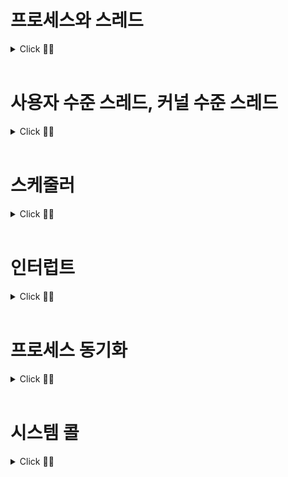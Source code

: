 
# 프로세스와 스레드 <a name = "outline"></a>
<details>
   <summary> Click 🙋‍♀️</summary>
<br />
 

### 📌프로세스  
- **프로세스는 컴퓨터 시스템의 작업 단위**로 태스크라고도 부름
  - 저장장치에 저장되어 있는 정적인 상태인 **프로그램이 운영체제로부터 프로세스 제어블록을 받아 메모리상에 올라오면 "프로세스"** 
  - 프로세스 제어 블록이 없으면 프로그램이 프로세스로 전환되지 못하며, 어떤 프로그램이 프로세스가 되었다는 것은 운영체제로부터 프로세스 제어 블록을 받았다는 의미
  - 프로그램 실행->프로세스
  - 자신만의 고유 공간과 자원을 할당받아 사용(코드/데이터/힙/스택)
  
### 📌멀티프로세스  
- 하나의 응용프로그램을 여러 개의 프로세스로 구성하여 각 프로세스가 하나의 작업을 처리하도록 하는 것.
- 서로 다른 둘 이상의 프로그램을 실행하기 위해 각각의 프로세스를 생성하는 것

- 장점
  - 프로세스 중 하나에 문제가 생겨도 다른 프로세스에 영향을 주지 않아, 작업속도가 느려지는 손해정도는 생기지만 정지되거나 하는 문제는 발생하지 않는다.

- 단점
  - **각각 독립된 메모리 영역**을 가지고 있어, **작업량이 많을수록 Context Switching이 자주** 일어나서 **주소 공간의 공유가 잦을 경우 캐시 메모리 초기화 등 무거운 작업**이 자주 진행되면 **오버헤드**가 발생한다.
  

### 📌Context Switching
- Context Switching 이란 CPU가 이전의 프로세스 상태를 PCB에 보관하고, 또 다른 프로세스의 정보를 PCB로 읽어 레지스터에 저장하는 과정
- Context Switching은 주로 인터럽트가 발생하거나, 실행 중인 CPU 사용 허가 시간(Time Quantum)을 모두 소모하거나, I/O 입출력을 위해 대기해야 하는 경우 Context Switching이 발생한다

  - 만약 컴퓨터가 매번 하나의 Task만 처리할 수 있다면? 다음 Task를 처리하기 위해서 현재 Task가 끝날 때까지 기다려야한다
  - 다양한 사람들이 동시에 사용하는 것처럼 하기 위해서 Context Switching이 필요( CPU는 한번에 하나의 프로세스만 실행 가능)
     - 컴퓨터 멀티태스킹을 통해 빠른 반응속도로 응답 가능합니다.
     - 빠르게 Task를 바꾸면서 실행하기에 사람은 실시간처리가 되는 것처럼 보입니다.
     - CPU가 Task를 바꿔가며 실행하기 위해 Context Switching이 필요하게 되었습니다.
  
### 📌Context Switching 오버헤드

- 프로세스들의 시간 할당량은 시스템 성능의 중요한 역할을 한다. 시간 할당량이 적을수록 사용자 입장에서는 여러 개의 프로세스가 거의 동시에 수행되는 느낌을 갖지만 Context Switching의 수가 늘어난다. 프로세스의 실행을 위한 부가적인 활동을 **오버헤드**(간접 부담 비용)이라고 하는데, 이 또한 Context Switching 수와 같이 늘어나게 된다. 
- 시간 할당량이 적어지면 : Context Switching 수, 오버헤드가 증가하지만 여러 개의 프로세스가 동시에 수행되는 느낌을 갖는다.
- 시간 할당량이 커지면 : Context Switching 수, 오버헤드가 감소하지만 여러 개의 프로세스가 동시에 수행되는 느낌을 갖지 못한다.

- **프로세스를 수행하다가 I/O event가 발생하여 BLOCK 상태로 전환시켰을 때, CPU가 그냥 놀게 놔두는 것보다 다른 프로세스를 수행시키는 것이 효율적**이므로, CPU에 계속 프로세스를 수행시키도록 하기 위해서 다른 프로세스를 실행시키고 Context Switching을 할 때 Overhead가 발생한다다.

- 전체적으로 봤을 때 이익이 되니까 overhead를 감수하더라도 Context Switching을 하는 거고 그래서 운영체제가 CPU를 관리하는 것. 사용자가 너무 기다리지 않게 관리하기 위해서 반드시 해줘야 하는게 Context Switching이고 이것이 대표적으로 운영체제가 하는 CPU관리 한다.
 
***
   
### 📌스레드
- 둘 이상의 실행 흐름이 필요해 프로세스를 생성하는 작업은 부담스러움
    - why? 많은 수의 프로세스 생성은 빈번한 컨텍스트 스위칭으로 이어져 성능에 영향을 미치기 때문
    - 해결방법은? 저장하고 복원하는 컨텍스트 정보의 개수를 줄이면 된다. 즉 컨텍스트 정보란 프로세스 상테 정보와 관련이 있으므로 →프로세스 상태 정보를 줄여야 한다는 것이다.
- 컨텍스트 스위칭이 필요한 이유는?
    - 프로세스들이 독립되어 있기 때문
    - if) 두 프로세스가 완전히 별개가 아닌 반을 공유하는 구조라면?
    - 컨텍스트 스위칭 발생 시 저장 및 복원 정보도 반으로 줄게됨
    - →스레드가 등장
- 해결책:스레드
    - 별개의 프로그램이라면 독립된 프로세스 구조가 필요함
    - 하지만, 하나의 프로그램 내 둘 이상의 실행흐름을 만들경우, 모든것을 독립할 필요가 x
   
- **CPU 스케줄러가 CPU에 작업을 요청하는 실행단위=프로세스 안에서 실행되는 흐름단위**
  - 운영체제가 프로세스 제어블록을 생성하고 작업에 필요한 메모리 영역을 확보한 후 준비된 프로세스를 준비큐에 삽입  
  ->프로세스가 생성되면 CPU스케줄러는 프로세스가 해야하는 일을 CPU에 전달하고 실제 작업은 CPU가 수행  
  ->이때 CPU스케줄러가 CPU에 전달하는 일 하나는 "스레드"  
  - 스레드는 스택영역만 따로 할당받고 나머지 영역은 스레드끼리 서로 공유

     
 
### 📌멀티스레드
- 예전엔 여러 작업을 동시에 처리하기 위해 fork() 시스템 호출로 프로세스를 전환하는 방법을 이용했음 = 멀티태스크 ex) 워드랑 프린트 스풀러는 독립적으로 작동하다가 필요할 때 출력할 데이터를 프로세스간 통신을 이용해 주고받음     
  ->프로세스의 정적영역(코드/데이터) 영역 메모리 중복 
  ->비슷한 일을 하는 여러 프로세스를 만들지 말자   
  ->정적영역 공유면서 여러개의 일을 하나의 프로세스 내에서 하자   
  ->CPU가 여러 스레드 조금씩 돌면서 병렬적으로 작업  
  ->코드 영역등을 함께 공유해서 자원 낭비 막고 효율성 향상!!! 

- 멀티스레드 장점
    - **자원공유**: 프로세스가 가진 자원을 모든 스레드가 공유->작업 원활   
    - **응답성 향상**: 다른 스레드가 작업을 계속하여 사용자의 작업 요구에 빨리 응답 가능   
   ex) 채팅+파일 주고받기 / 워드 작성+틀린글자 찾아줌 / 비디오 플레이어 입출력(재생파일 저장장치로부터 가져옴)+영상재생   
  
 - 멀티스레드 단점
    - **독립X**: 모든 스레드가 자원공유하니까 한 스레드에 문제 발생하면 전체 프로세스에 영향  
  EX)익스플로러:프로세스1+멀티스레드 / 크롬:멀티태스크 -> 다른 화면 종료되어도 전체종료X
    - **동기화**:자원 공유로 인한 일치 문제 등
    - **오버헤드**: 싱글 코어 멀티 스레딩은 스레드 생성 시간이 오히려 오버헤드로 작용해 단일 스레드보다 느리다.
 
 - 안전성 Critical Section 대비함
   - 하나의 스레드가 공유 데이터 값을 변경하는 시점에 다른 스레드가 그 값을 읽으려할 때 발생하는 문제를 해결하기 위한 동기화 과정
### 📌싱글스레드
- 하나의 프로세스에서 오직 하나의 스레드로만 실행
- 장점
  - **문맥 교환X**: 문맥 교환은 여러 개의 프로세스가 하나의 프로세서를 공유할 때 발생하는 작업으로 많은 비용을 필요로 한다.

  - **동기화X**: 여러 개의 스레드가 프로세스의 자원을 공유할 경우, 각 스레드가 원하는 결과를 얻게 하려면 공용 자원에 대한 접근을 제어해야 한다. 쉽게 말해서, 모든 스레드가 일정 자원에 동시에 접근하거나, 똑같은 작업을 실행하려는 경우, 에러가 발생하거나 원하는 값이 나오지 않는다. 그래서, 스레드들이 동시에 같은 자원에 접근하지 못하도록 제어해줘야만 한다. 이 작업은 프로그래머에게 많은 노력을 요구하고 비용을 발생시킨다.

- 단점
  - **연산량이 많은 작업을 하는 경우, 그 작업이 완료되어야 다른 작업을 수행**할 수 있다
  EX)서버 통신 완료 되어야 UI클릭 가능

  - **에러 처리를 못하는 경우 멈춘다.**
멀티 스레드 모델은 에러 발생 시 새로운 스레드를 생성하여 극복한다. 다만, 새로운 스레드 생성이나 놀고 있는 스레드 처리에 비용이 발생한다.
   
***
   
### 📌멀티스레드 vs 싱글스레드

- **단순히 CPU만을 사용하는 계산작업이라면, 오히려 멀티스레드보다 싱글스레드로 프로그래밍하는 것이 더 효율적**이다.
=> a) 두 개의 작업을 하나의 스레드로 처리하는 경우 VS b) 두 개의 스레드로 처리하는 경우
b의 경우는 짧은 시간 동안 2개의 스레드가 번갈아가면서 작업을 수행한다. 그래서 동시에 두 작업이 처리되는 것과 같이 느끼게 된다.
하지만, 오히여 두 개의 스레드로 작업한 시간이 싱글스레드로 작업한 시간보다 더 걸릴 수도 있는데, 그 이유는 **스레드 간의 작업전환(context switching)에 시간이 걸리기 때문**이다.
다시 말해서, 단순히 CPU만을 사용하는 작업은 싱글 스레드가 멀티 스레드보다 빠르다.
 
### 📌스레드 vs 프로세스
-  프로세스는 운영체제의 **작업단위**, 스레드는 CPU 스케줄러가 CPU에 작업을 요청하는 **실행단위** 
-  프로세스는 **자신만의 고유 공간과 자원 할당** 받음 / 스레드는 **다른 스레드와 자원 공유**
- 프로세스는 완전히 독립된 두 개의 프로그램 실행을 위해 사용됨
- 스레드는 하나의 프로그램 내 둘 이상의 프로그램 흐륾을 만들어 내기 위해 만들어진 것
- 스레드는 프로세스와 다르게 공유하는 상태정보들이 있음 →이것이 스레드의 컨텍스트 스위칭을 빠르게 하는 요인    
***   
 
### 👉예상질문) 스레드의 등장배경은?
둘 이상의 실행흐름이 필요해 프로세스를 생성하는 작업은 빈번한 컨텍스트 스위칭으로 이어져 성능에 영향을 미치게 됩니다.
이러한것을 해결할 수 있는 방법은 저장 및 복원해야하는 컨텍스트의 정보의 수를 줄이면 됩니다.만약 두 프로세스가 완전
히 별개가 아닌 일정량을 공유하는 구조가 될 경우 성능 저하의 문제점을 보완할 수 있어 스레드가 등장하게 되었습니다.
   
### 👉예상질문) 멀티 프로세스로 처리 가능한 걸 굳이 멀티 스레드로 하는 이유는?
프로세스를 생성하여 자원을 할당하는 시스템 콜이 감소함으로써 자원의 효율적 관리가 가능 프로세스 간의 통신(IPC)보다 스레드 간의 통신 비용이 적어 작업들 간 부담이 감소 대신, 멀티 스레드를 사용할 때는 공유 자원으로 인한 문제 해결을 위해 '동기화'에 신경써야 한다.   
   
### 👉예상질문) 멀티 프로세스를 사용해야 하는 경우와 멀티 스레드를 사용해야 하는 경우를 설명해보세요
멀티 프로세스를 사용해야 하는 경우는  서로 다른 둘 이상의 프로그램을 실행할때 입니다. 멀티 스레드를 사용해야 하는 경우는 하나의 프로그램이 두 가지 이상의 일을 동시에 처리해야 할 때 입니다.   
   
### 👉예상질문) 이런 상태일때는 무슨 스레드 쓸까?
  </details>

<br>

# 사용자 수준 스레드, 커널 수준 스레드 <a name = "reason"></a>
<details>
   <summary> Click 🙋‍♀️</summary>
<br />

### 📌스레드 종류
스레드는 운영체제에 따라  
1.사용자 수준 스레드 2.커널 수준 스레드 3.혼합형 스레드
   
### 📌사용자 수준 스레드
- 스레드와 관련된 모든 행위를 스레드 관련 라이브러리를 이용해서 사용자 영역에서 하는 스레드
- 스레드 관련 라이브러리는 스레드 생성, 종료, 스레드 간 메시지 전달, 스레드 스케줄링, 컨텍스트 등 정보 보관
- 스레드 관련 모든 행위를 "사용자 영역"에서 하기 때문에 커널은 스레드의 존재를 모르고 개입도 안함
   
- 장점
   - 높은 이식성: 커널에 독립적으로 스케줄링 할 수 있어, 모든 운영체제에 적용 가능
   - 스케줄링을 위해 커널을 호출하지 않으며로 커널영역으로 전환하는 오버헤드가 줄어듬
   
- 단점
   - 커널이 다른 스레드의 존재를 알지 못하므로 하나의 스레드가 블락되면 다른 프로세스에게 CPU를 뺏김
   - 스레드들을 보호 못해줌: 커널에서 이루어지는 스레드 간 보호 방법을 사용 못한다. 스레드 라이브러리에서 제공해주면 가능
   
   
### 📌커널 수준 스레드
- 커널이 스레드와 관련된 모든 작업을 관리하는 형태의 스레드
   
- 장점
   - 하나의 프로세스에 여러 스레드들이 동시에 실행 가능. 하나의 스레드가 대기 상태가 되어도 다른 스레드 실행 가능
- 단점
   - 커널이 모든 프로세스와 스레드에 대한 정보를 유지하고 있어야 하니까 오버헤드가 커짐
   
 ### 📌혼합형 스레드
- 커널 수준 스레드의 단점(스레드의 수가 제한된다)과 유저 수준 스레드의 단점(시스템 콜이 일어날 때마다 다른 스레드가 멈춘다)를 보완하기 위해 제시된 방법
- 사용자 수준 스레드와 커널 스레드 사이에 경량 프로세스 스레드를 둔 형태   
- 사용자 수준 스레드 하나가 시스템 콜의 호출에 의해 중지되더라도, 다른 경량 프로세스 스레드에서 동작하던 스레드는 계속 동작함
- 효율성과 유연성을 모두 잡을 수 있게 됨   
   
 </details>

<br>
 
 
# 스케줄러<a name = "reason"></a>
<details>
   <summary> Click 🙋‍♀️</summary>
<br />
   
 ### 📌스케줄러
 - 프로세스가 생성되고 종료될때까지 **모든 상태 변화를 조정**하는 일을 함  
   왜? CPU를 잘 쓰려고. 프로세스를 잘 배정해서!
   
### 📌스케줄링 구분
- CPU스케줄러도 관리의 범주를 나누어 스케줄링 하는데, "규모"에 따라 장기, 중기, 단기 스케줄링으로 구분

### 📌장기 스케줄러
- 프로세스에게 메모리같은 각종 자원을 줄까? 말까?를 관리하기 때문에 메모리에 올라갈 프로세스 수도 제어해야한다.
- 메모리에 올라갈 프로그램 수를 결정하니까 실행 가능한 프로세스의 수를 조절하는 역할
- 하지만 오늘날 우리가 사용하는 시스템에는 장기 스케줄러가 없다! 프로그램이 시작되면 곧바로 메모리에 올라간다= 프로그램 100개 실행하면 전부 메모리에 올라각서 CPU얻기를 기다리는 준비 상태가 된다.
- 그럼 우리가 사용하는 프로그래밍의 멀티 프로그래밍을 제어하는건 누구? =? 중기 스케줄러
- 어떤 프로세스가 메모리에 올라가고 싶은데 메모리 줄까 말까를 "중기 스케줄러"가 결정
### 📌중기 스케줄러   
메모리 공간이 부족해서 시스템 과부하가 걸리면 프로세스 통째로 메모리에서 디스크로 쫒아내고 "보류(일시정지)" 상태로 보냄
 
### 📌단기 스케줄러  
 - 준비상태의 프로세스 중 어떤걸 실행상태로 옮길까? 등을 결정
 - 프로세스에 CPU를 주는 문제를 담당->잦은 스케줄링 필요해서 매우 빨라야함
 
### 📌CPU 스케줄링이 필요한 경우
- I/O요청하는 시스템 콜: 실행->대기 
- 타임아웃/인터럽트: 실행->준비  
- I/O완료 후 인터럽트: 대기->준비
   
### 📌CPU 스케줄링 알고리즘
- 스케줄링 알고리즘은 비선점, 선점형 알고리즘으로 나뉜다 
- 선점형: CPU할당 받아 실행중이어도 운영체제가 CPU 강제로 뺏기 가능 =>라운드로빈, SRT , 다단계 ~
- 비선점형: 작업이 끝날때까지 CPU안놔줌 => FCFS, SJF, HRN
- 둘다가능: 우선순위 스케줄링
    
 </details>
<br>

# 인터럽트<a name = "reason"></a>
<details>
   <summary> Click 🙋‍♀️</summary>
<br />

- 입출력장치랑 상호작용하는 3가지 방법
#### 1. 폴링방식: 초기의 컨퓨터 시스템에는 주변 장치가 많지 않았어서 CPU가 주변 입출력 장치들(키보드, 센서, LCD 등)에서의 변화를 지속적으로 계속 확인하고 그에 따라 프로그램을 처리하는 방식을 말한다.
   - EX) 프로그램은 쉽게 구현할 수 있지만 예를 들어 컴퓨터의 키보드를 폴링방식으로 구현한다고 생각해보자. 컴퓨터로 영화를 보고 있는데도 키보드를 치고 있는지 아닌지 계속 확인하는 작업을 한다면 CPU의 성능을 제대로 활용할 수 없다. 하지만 아두이노, AVR 등에서 간단한 프로젝트를 구현할 때는 코드를 작성하기 간편하다는 장점 때문에 폴링 방식을 사용하기도 한다. 폴링 방식이 꼭 나쁜 건 아니다. 드론을 만들 때 자세 센서에서 계속 값을 읽어와야하는데, 폴링 방식으로 자세 센서와 상호작용했다.
   - 장점: 구현이 간단
   - 단점: CPU가 입출력장치까지 관여해야하므로 작업 효율 떨어짐 / 한 루프를 다 돌아야지만 상태 변화를 확인할 수 있음
   
#### 2. 인터럽트
   - 입출력 관리자가 CPU에게 보내는 완료신호
   - 예외현상이 발생해 CPU의 정상적인 동작을 방해한 상태
   - 인터럽트 방식은 하드웨어 지원을 받아야하는 제약이 있지만 폴링에 비해 신속대응이 가능
   - 실시간 대응이 필요할 때 필수적 기능
   - 발생시기를 예측하기 힘든 경우에 컨트롤러가 가장 빠르게 대응할 수 있는 방법
   
#### 3. DMA(Direct Memory Access)
   - 폴링은 프로그램에 의한 입출력 방식이여서 CPU가 계속 주변장치를 감시하기 때문에 CPU의 효율이 떨어진다고 했다. 이런 점을 개선하기 위해 CPU개입없이 주변장치와 상호작용하는 DMA(Direct Memory Access)가 개발되었다.
   - 그럼 CPU개입이 적은 인터럽트를 사용하면 되지 않을까?
   - 인터럽트를 사용하더라도 여전히 CPU는 데이터 전송을 하기위해 개입하게 되고, 입출력하는 시간이 길어지게 되면 CPU는 입출력하는 동안 다른 일을 못하게 된다.
   - 그럼 CPU는 무엇을 하면 될까? CPU는 DMAC(DMA controller)에게 입출력 관련 정보만 주고 다른일을 계속 하면된다.
   - 입출력 정보에는 뭐가 있을까? CPU는 DMAC에게 어떤 source를 보내는지, 목적지는 어딘지, 얼마만큼 보내는지를 알려주고 언제 전송을 시작하고 어떤 방식으로 할지만 알려주면 DMAC가 알아서 데이터를 전송해준다. 
   - 전송이 끝나면 DMAC는 CPU에게 인터럽트를 발생시킨다. 결론적으로 CPU는 전송의 시작과 끝에만 관여하게 되고 직접적이 데이터 전송은 DMAC가 하게 되는 것이다.
   
### 📌인터럽트 처리 과정
cpu 실행하고 있는 도중에 입출력 장치에서 필요할 때 마다 즉각적으로 CPU에게 인터럽트 신호를 전송하게 된다. 해당 인터럽트가 요청한 작업을 실행하기 위해 하고있는 동작을 멈추고 ISR(인터럽트 처리 루틴)으로 이동한다. ISR이 완료되면 CPU는 수행을 멈춘 곳으로 되돌아가 중지된 작업을 계속한다. 
   
   ![다운로드](https://user-images.githubusercontent.com/84564695/187033468-7d955e94-a877-43e9-99ed-852b6df6c14a.png)

   
- 평소에는 노란색 LED와 파란색 LED를 번갈아가며 1초마다 깜빡이다가 스위치를 누르면 1초간 빨간색 LED를 켜고 다시 노란색, 파란색 LED를 계속 깜빡이게 개발한다고 생각해보자. 이 상황에서 노란색 LED와 파란색 LED가 깜빡이는 것은 순차적이고 반복적인 작업이지만 스위치가 눌러지는 예외 상황이 발생하면 빨간색 LED를 즉시 켜야 한다. 

- 이처럼 **반복적이고 순차적인 작업이 아닌 예외 적으로 즉시 처리되기를 원하는 명령이나 동작을 인터럽트 또는 예외 처리**라고 부른다.

 
인터럽트가 발생하게 되면 일단,


1. 실행중인 작업을 중단하고 현재 태스크의 Context(레지스터 값)을 스택에 저장한다. 
현재 프로그램 상태(PC, SR)를 저장하는 이유는 인터럽트 처리를 끝내고 작업을 원상 복구하기 위해서다. 
예를 들어, 노란색 LED를 켜고 나서 인터럽트가 발생하여 빨간색 LED를 켰다. 인터럽트가 발생했을 때, 그다음 켜야 할 색이 파란색이란 것을 저장했었어야 빨간색 LED 다음에(인터럽트를 처리하고) 파란색 LED를 켜야 한다는 것을 알 수 있을 것이다. 
이렇게 인터럽트 요청에 의해 기존의 프로세스의 상태를 저장하고 CPU가 우선순위의 프로세스를 수행하도록 새로운 프로세서의 상태, 레지스터값을 교체하는 것을 Context Switching이라고 한다. 

 2. 인터럽트를 처리하기 위해서 인터럽트 벡터 테이블을 참조하여 ISR 주소 값을 얻는다. 
인터럽트 벡터 테이블이란 인터럽트 핸들러(ISR) 주소를 저장하고 있는 테이블을 말하고, 인터럽트 핸들러(Interrupt Service Routine)는 인터럽트를 처리하기 위한 코드이고, 함수의 형태를 가지고 있다. 

3. 인터럽트 핸들러를 실행한다. 

4. 원래 작업으로 돌아오기위해 아까 스택에 저장해두었던 Context를 복원한다. 

5. PC값을 이용해 인터럽트 발생 전 수행하던 작업을 계속 진행한다 .


### 📌인터럽트 종류
 #### 외부 인터럽트 VS 내부 인터럽트 
 - 외부 인터럽트: 입출력 장치, 타이밍 장치. 전원등 외부적인 요인으로 발생
    
    ex)전원 이상, 입출력 인터럽트(키보드, 프린터기 등), 타이머 인터럽트
    
- 내부 인터럽트: Trap이라고 불림, 잘못된 명령이나 데이터를 사용할 때 발생
    
    ex)0으로 나누기 발생, 오버플로우, 명령어를 잘못 사용한 경우(Exception)
    
 #### 소프트웨어 인터럽트
- 소프트웨어가 발생시키는 인터럽트. 소프트웨어(사용자 프로그램)가 스스로 인터럽트 라인을 세팅함
- 프로그램 처리 중 명령의 요청에 의해 발생
- 대표적인 형태는 프로그램에서 감시 프로그램 호출(SVC) 호출
- SVC(SuperVisor Call)
    - 명령어 수행시 문제가 생겼을 때, **프로세서에게 컴퓨터의 제어권을 OS의 감시자(supervisor)에게 넘기라는 명령**
    - 사용자가 프로그램을 실행시키거나 감시프로그램(Supervisor)을 호출하는 동작을 수행하는 경우
    - 복잡한 입출력 처리를 하는 경우
    - system call
 </details>

<br>

# 프로세스 동기화<a name = "reason"></a>

<details>
   <summary> Click 🙋‍♀️</summary>
<br />


 </details>

<br>

# 시스템 콜<a name = "reason"></a>
<details>
   <summary> Click 🙋‍♀️</summary>
<br />


 </details>

<br>
